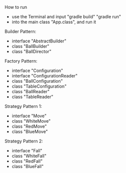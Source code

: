 How to run
- use the Terminal and input "gradle build" "gradle run"
- into the main class "App.class", and run it

Builder Pattern:
- interface "AbstractBuilder"
- class "BallBuilder"
- class "BallDirector"

Factory Pattern:
- interface "Configuration" 
- interface "ConfigurationReader"
- class "BallConfiguration"
- class "TableConfiguration"
- class "BallReader"
- class "TableReader"

Strategy Pattern 1:
- interface "Move"
- class "WhiteMove"
- class "RedMove"
- class "BlueMove"

Strategy Pattern 2:
- interface "Fall"
- class "WhiteFall"
- class "RedFall"
- class "BlueFall"
